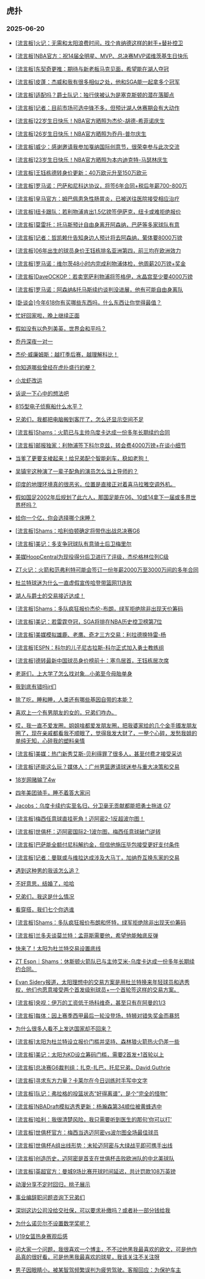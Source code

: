 ## 虎扑 
### 2025-06-20

+ [[流言板]火记：无需和太阳浪费时间，找个肯纳德这样的射手+替补控卫](https://bbs.hupu.com/633303169.html)

+ [[流言板]NBA官方：祝14届全明星、MVP、总决赛MVP诺维茨基生日快乐](https://bbs.hupu.com/633302866.html)

+ [[流言板]东契奇更推：期待与新老板马克见面，希望能在湖人夺冠](https://bbs.hupu.com/633304851.html)

+ [[流言板]皮蓬：杰威和我有很多相似之处，他和SGA能一起拿多个冠军](https://bbs.hupu.com/633304859.html)

+ [[流言板]适配吗？爵士队记：独行侠被认为是塞克斯顿的潜在落脚点](https://bbs.hupu.com/633303315.html)

+ [[流言板]记者：目前市场可选中锋不多，但预计湖人休赛期会有大动作](https://bbs.hupu.com/633304976.html)

+ [[流言板]22岁生日快乐！NBA官方晒照为杰伦-胡德-希菲诺庆生](https://bbs.hupu.com/633302971.html)

+ [[流言板]26岁生日快乐！NBA官方晒照为乔丹-普尔庆生](https://bbs.hupu.com/633302906.html)

+ [[流言板]威少：感谢邀请我参加戛纳国际创意节，很荣幸参与此次交流](https://bbs.hupu.com/633302979.html)

+ [[流言板]23岁生日快乐！NBA官方晒照为本内迪克特-马瑟林庆生](https://bbs.hupu.com/633302929.html)

+ [[流言板]王钰栋德转身价更新：40万欧元升至150万欧元](https://bbs.hupu.com/633301686.html)

+ [[流言板]罗马诺：巴萨和尼科达协议，将签6年合同+税后年薪700-800万](https://bbs.hupu.com/633300553.html)

+ [[流言板]皇马官方：姆巴佩患急性肠胃炎，已被送往医院接受相应治疗](https://bbs.hupu.com/633304091.html)

+ [[流言板]纽卡跟队：若利物浦肯出1.5亿镑签伊萨克，纽卡或难拒绝报价](https://bbs.hupu.com/633303698.html)

+ [[流言板]莫雷托：托马斯预计自由身离开阿森纳，巴萨等多家球队有意](https://bbs.hupu.com/633303468.html)

+ [[流言板]记者：哲凯赖什告知身边人预计将去阿森纳，葡体要8000万镑](https://bbs.hupu.com/633301734.html)

+ [[流言板]06年出生的球员身价王钰栋排名亚洲第四，前三均在欧洲效力](https://bbs.hupu.com/633302422.html)

+ [[流言板]罗马诺：维尔茨48小时内完成利物浦体检，他周薪20万镑+奖金](https://bbs.hupu.com/633300652.html)

+ [[流言板]DaveOCKOP：若卖宽萨利物浦将签格伊，水晶宫至少要4000万镑](https://bbs.hupu.com/633304626.html)

+ [[流言板]罗马诺：阿森纳&amp;托马斯续约谈判没进展，他有可能自由身离队](https://bbs.hupu.com/633302145.html)

+ [[卧谈会]今年618你有买哪些东西吗，什么东西让你觉得最值？](https://bbs.hupu.com/633304282.html)

+ [忙好回家啦，晚上继续正面](https://bbs.hupu.com/633302548.html)

+ [假如没有以色列美英，世界会和平吗？](https://bbs.hupu.com/633302626.html)

+ [乔丹深夜一对一](https://bbs.hupu.com/633305519.html)

+ [杰伦·威廉姆斯：越打季后赛，越理解科比！](https://bbs.hupu.com/633304192.html)

+ [你知道哪些曾经在虎扑盛行的梗？](https://bbs.hupu.com/633304431.html)

+ [小龙虾改运](https://bbs.hupu.com/633302617.html)

+ [诉说一下心中的想法吧](https://bbs.hupu.com/633304170.html)

+ [815型电子侦察船什么水平？](https://bbs.hupu.com/633302384.html)

+ [兄弟们，我都把电脑搬到客厅了，怎么还显示空间不足](https://bbs.hupu.com/633302855.html)

+ [[流言板]Shams：火箭已与主帅乌度卡达成一份多年长期续约合同](https://bbs.hupu.com/633306032.html)

+ [[流言板]邮报独家：利物浦签下科尔克兹，转会费4000万镑+在谈小细节](https://bbs.hupu.com/633305675.html)

+ [当爹了更要支棱起来！给兄弟配个智能刹车，稳如老狗！](https://bbs.hupu.com/633258600.html)

+ [吴镇宇这种演了一辈子配角的演员怎么当上导师的？](https://bbs.hupu.com/633305588.html)

+ [印度的地理环境真的很恶劣，位置是直接正对着喜马拉雅空调外机。](https://bbs.hupu.com/633304511.html)

+ [假如国足2002年后规划了此六人，那国足能在06、10或14拿下一届或多界世界杯吗？](https://bbs.hupu.com/633304753.html)

+ [给你一个亿，你会选择哪个床睡？](https://bbs.hupu.com/633304922.html)

+ [[流言板]Shams：哈利伯顿确定将带伤出战总决赛G6](https://bbs.hupu.com/633306193.html)

+ [[流言板]美记：多支争冠球队有意骑士后卫梅里尔](https://bbs.hupu.com/633306121.html)

+ [美媒HoopCentral为现役得分后卫进行了评级，杰伦格林位列C级](https://bbs.hupu.com/633304232.html)

+ [ZT火记：火箭和范弗利特可能会签订一份年薪2000万至3000万间的多年合同](https://bbs.hupu.com/633305170.html)

+ [杜兰特球迷为什么一直虚假宣传哈登带篮网11连败](https://bbs.hupu.com/633303841.html)

+ [湖人与爵士的交易接近达成！](https://bbs.hupu.com/633305303.html)

+ [[流言板]Shams：多队疯狂报价杰伦-布朗，绿军拒绝除非出现天价筹码](https://bbs.hupu.com/633306631.html)

+ [[流言板]美记：若雷霆夺冠，SGA将排在NBA历史控卫榜第7位](https://bbs.hupu.com/633306664.html)

+ [[流言板]美媒模拟雄鹿、老鹰、奇才三方交易：利拉德换特雷-杨](https://bbs.hupu.com/633306702.html)

+ [[流言板]ESPN：科尔的儿子尼古拉斯-科尔正式加入勇士教练组](https://bbs.hupu.com/633307095.html)

+ [[流言板]德转最新中国球员身价榜前十：塞鸟居首，王钰栋居次席](https://bbs.hupu.com/633301744.html)

+ [老哥们，上大学了怎么找对象…小弟至今母胎单身](https://bbs.hupu.com/633306192.html)

+ [我到底有错吗jr们](https://bbs.hupu.com/633306303.html)

+ [除了吃，睡和睡，人类还有哪些基因自带的本能？](https://bbs.hupu.com/633305572.html)

+ [喜欢上一个有男朋友的女的，兄弟们咋办。](https://bbs.hupu.com/633305706.html)

+ [哎，我一直不爱发圈，姐姐啥都爱发朋友圈，把我婆家给的几个金手镯发朋友圈了，现在亲戚都看我不顺眼了，觉得我发大财了，一整个心碎，发愁我姐的单纯无知，心碎我的塑料亲情](https://bbs.hupu.com/633305922.html)

+ [[流言板]美媒：热门新秀艾斯-贝利得罪了很多人，甚至付费才接受采访](https://bbs.hupu.com/633307126.html)

+ [[流言板]还能这么玩？媒体人：广州男篮邀请球迷参与重大决策和交易](https://bbs.hupu.com/633306053.html)

+ [18岁网赌输了4w](https://bbs.hupu.com/633305626.html)

+ [四年美团骑手，睡不着答大家问](https://bbs.hupu.com/633305968.html)

+ [Jacobs：乌度卡续约实至名归，分卫毫无贡献都能把勇士拖进 G7](https://bbs.hupu.com/633306434.html)

+ [[流言板]梅西任意球直挂死角！迈阿密2-1反超波尔图！](https://bbs.hupu.com/633307587.html)

+ [[流言板]世俱杯：迈阿密国际2-1波尔图，梅西任意球破门逆转](https://bbs.hupu.com/633307820.html)

+ [[流言板]巴萨能全额付尼科解约金，但信他施压毕包接受更好支付条件](https://bbs.hupu.com/633302284.html)

+ [[流言板]记者：曼联或与维拉达成涉及大马丁，加纳乔互换东家的交易](https://bbs.hupu.com/633304266.html)

+ [遇到这种男的我该怎么追？](https://bbs.hupu.com/633306294.html)

+ [不好意思，结婚了，哈哈](https://bbs.hupu.com/633306600.html)

+ [兄弟们，我这是什么情况](https://bbs.hupu.com/633307919.html)

+ [看穿搭，我们七个你选谁](https://bbs.hupu.com/633305852.html)

+ [[流言板]Shams：多队疯狂报价布朗和怀特，绿军拒绝除非出现天价筹码](https://bbs.hupu.com/633306631.html)

+ [[流言板]兰多夫谈莫兰特：孟菲斯需要他，希望他能触底反弹](https://bbs.hupu.com/633308635.html)

+ [快来了！太阳为杜兰特交易设置底线](https://bbs.hupu.com/633306959.html)

+ [ZT Espn｜Shams：休斯顿火箭队已与主帅艾米-乌度卡达成一份多年长期续约合同。](https://bbs.hupu.com/633307817.html)

+ [Evan Sidery报道，太阳理想中的交易方案是用杜兰特换来年轻球员和选秀权，他们也愿意接受两个首发级别球员+一个首轮签这样的交易方案。 ](https://bbs.hupu.com/633308643.html)

+ [[流言板]央视：伊万的工资低于扬科维奇，甚至只有在阿曼的1/3](https://bbs.hupu.com/633303732.html)

+ [[流言板]每体：因上赛季西甲最后一轮没登场，特狮对错失奖金而暴怒](https://bbs.hupu.com/633303559.html)

+ [为什么很多人看不上发达国家却不回来？](https://bbs.hupu.com/633308861.html)

+ [[流言板]太阳为杜兰特设立报价门槛并坚持、森林狼火箭热火仍差一些](https://bbs.hupu.com/633309083.html)

+ [[流言板]美记：太阳为KD设立筹码门槛，需要2首发+1首轮以上](https://bbs.hupu.com/633309231.html)

+ [[流言板]总决赛G6裁判组：扎克-扎巴，托尼兄弟，David Guthrie](https://bbs.hupu.com/633309562.html)

+ [[流言板]寻求东方力量？卡莱尔在今日训练时手写中文字](https://bbs.hupu.com/633309127.html)

+ [[流言板]队记：弗拉格的投篮状态“好得离谱”，是个“完全的怪物”](https://bbs.hupu.com/633310012.html)

+ [[流言板]NBADraft模拟选秀更新：杨瀚森第34顺位被黄蜂选中](https://bbs.hupu.com/633309515.html)

+ [[流言板]哈利：我很清楚风险，我只需要听到医生的那句‘你可以打’](https://bbs.hupu.com/633310144.html)

+ [[流言板]世俱杯官方：梅西当选迈阿密vs波尔图全场最佳球员](https://bbs.hupu.com/633307900.html)

+ [[流言板]世俱杯A组出线形势：末轮迈阿密与大绿战平即可携手出线](https://bbs.hupu.com/633308540.html)

+ [[流言板]创造历史，迈阿密是首支在世俱杯击败欧洲队的中北美球队](https://bbs.hupu.com/633308008.html)

+ [[流言板]英超官方：曼城9场比赛开球时间延迟，共计罚款108万英镑](https://bbs.hupu.com/633305669.html)

+ [动漫分享不定时回归，桃子展示](https://bbs.hupu.com/633309668.html)

+ [事业编辞职问题咨询下兄弟们](https://bbs.hupu.com/633308751.html)

+ [深圳这边公司没给交社保，可以要求补缴吗？或者补一部分钱给我](https://bbs.hupu.com/633309616.html)

+ [为什么诺贝尔不设置数学奖呢？](https://bbs.hupu.com/633309290.html)

+ [U19女篮热身赛观后感](https://bbs.hupu.com/633308304.html)

+ [问大家一个问题，我很喜欢一个博主，不不过他黑我最喜欢的欧文，可是他作品真的很好看，可是他黑我最喜欢的球星，我该关注不关注呀](https://bbs.hupu.com/633308078.html)

+ [男子因眼睛小，被某智驾频繁误判为疲劳驾驶。客服回应：为保护车主](https://bbs.hupu.com/633309721.html)

